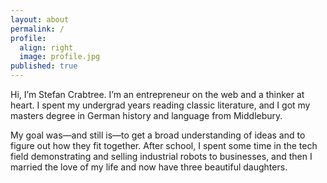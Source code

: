 ```yaml
---
layout: about
permalink: /
profile:
  align: right
  image: profile.jpg
published: true
---
```


Hi, I’m Stefan Crabtree. I’m an entrepreneur on the web and a thinker at heart. I spent my undergrad years reading classic literature, and I got my masters degree in German history and language from Middlebury. 

My goal was—and still is—to get a broad understanding of ideas and to figure out how they fit together. After school, I spent some time in the tech field demonstrating and selling industrial robots to businesses, and then I married the love of my life and now have three beautiful daughters.